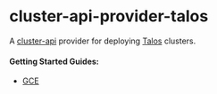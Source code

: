 # cluster-api-provider-talos

A [cluster-api](https://github.com/kubernetes-sigs/cluster-api) provider for deploying [Talos](https://github.com/talos-systems/talos) clusters.


#### Getting Started Guides:

- [GCE](docs/GCE.md)